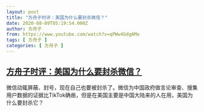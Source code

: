 ```yaml
---
layout: post
title: "方舟子时评：美国为什么要封杀微信？"
date: 2020-08-09T05:19:54.000Z
author: 方舟子
from: https://www.youtube.com/watch?v=qPWw4GdgAMo
tags: [ 方舟子 ]
categories: [ 方舟子 ]
---
```

<!--1596950394000-->
[方舟子时评：美国为什么要封杀微信？](https://www.youtube.com/watch?v=qPWw4GdgAMo)
------

<div>
微信动辄屏蔽、封号，现在自己也要被封杀了。微信为中国政府做言论审查、搜集用户数据的证据比TikTok确凿，但是在美国主要是中国大陆来的人在用，美国为什么要封杀它？
</div>
